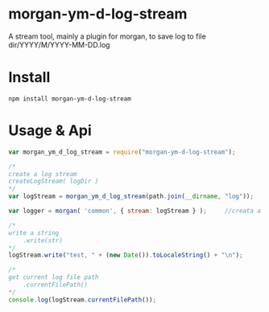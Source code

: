 # morgan-ym-d-log-stream
A stream tool, mainly a plugin for morgan, to save log to file dir/YYYY/M/YYYY-MM-DD.log

# Install
```
npm install morgan-ym-d-log-stream
```

# Usage & Api
```javascript
var morgan_ym_d_log_stream = require("morgan-ym-d-log-stream");

/*
create a log stream
createLogStream( logDir )
*/
var logStream = morgan_ym_d_log_stream(path.join(__dirname, "log"));

var logger = morgan( 'common', { stream: logStream } );		//creata a morgan function by the stream

/*
write a string
	.write(str)
*/
logStream.write("test, " + (new Date()).toLocaleString() + "\n");

/*
get current log file path
	.currentFilePath()
*/
console.log(logStream.currentFilePath());

```

